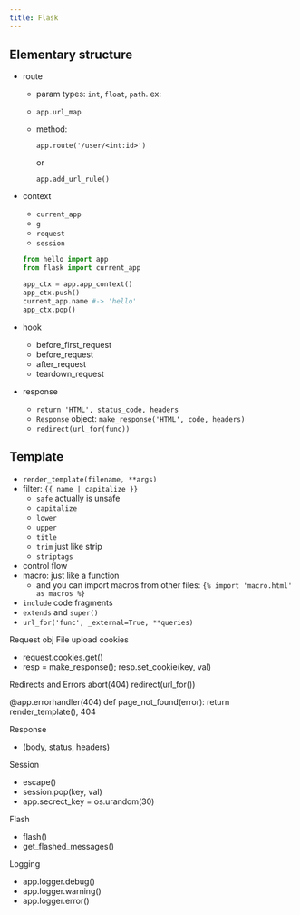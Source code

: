 ```yaml
---
title: Flask
---
```


## Elementary structure
    
* route

  - param types: `int`, `float`, `path`. ex:
  
  - `app.url_map`
  
  - method:

        app.route('/user/<int:id>')
  
    or 
  
        app.add_url_rule()
    
* context
  - `current_app`
  - `g`
  - `request`
  - `session`
    
  ```python
  from hello import app
  from flask import current_app

  app_ctx = app.app_context()
  app_ctx.push()
  current_app.name #-> 'hello'
  app_ctx.pop()
  ```

* hook
  * before_first_request
  * before_request
  * after_request
  * teardown_request

* response
  * `return 'HTML', status_code, headers`
  * `Response` object: `make_response('HTML', code, headers)`
  * `redirect(url_for(func))`

## Template

- `render_template(filename, **args)`
- filter: `{{ name | capitalize }}`
  - `safe` actually is unsafe
  - `capitalize`
  - `lower`
  - `upper`
  - `title`
  - `trim` just like strip
  - `striptags`
- control flow
- macro: just like a function
  - and you can import macros from other files: `{% import 'macro.html' as macros %}`
- `include` code fragments
- `extends` and `super()`
- `url_for('func', _external=True, **queries)`

Request obj
File upload
cookies
- request.cookies.get()
- resp = make_response(); resp.set_cookie(key, val)

Redirects and Errors
abort(404)
redirect(url_for())

@app.errorhandler(404)
def page_not_found(error):
return render_template(), 404


Response
- (body, status, headers)

Session
- escape()
- session.pop(key, val)
- app.secrect_key = os.urandom(30)

Flash
- flash()
- get_flashed_messages()

Logging
- app.logger.debug()
- app.logger.warning()
- app.logger.error()
